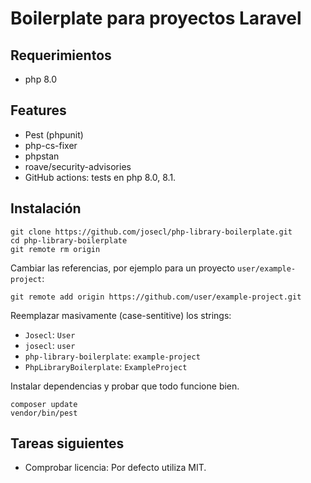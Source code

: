 # Boilerplate para proyectos Laravel

## Requerimientos

- php 8.0

## Features

- Pest (phpunit)
- php-cs-fixer
- phpstan
- roave/security-advisories
- GitHub actions: tests en php 8.0, 8.1. 

## Instalación

```shell
git clone https://github.com/josecl/php-library-boilerplate.git
cd php-library-boilerplate
git remote rm origin
```

Cambiar las referencias, por ejemplo para un proyecto `user/example-project`:

```shell
git remote add origin https://github.com/user/example-project.git
```

Reemplazar masivamente (case-sentitive) los strings:

- `Josecl`: `User`
- `josecl`: `user`
- `php-library-boilerplate`: `example-project`
- `PhpLibraryBoilerplate`: `ExampleProject`

Instalar dependencias y probar que todo funcione bien.

```shell
composer update
vendor/bin/pest
```


## Tareas siguientes

- Comprobar licencia: Por defecto utiliza MIT.
